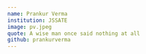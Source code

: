 ```yaml
---
name: Prankur Verma
institution: JSSATE
image: pv.jpeg
quote: A wise man once said nothing at all
github: prankurverma
---
```

